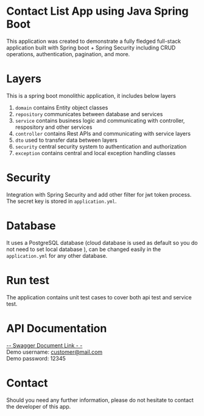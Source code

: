 # Contact List App using Java Spring Boot

This application was created to demonstrate a fully fledged full-stack application built with Spring boot + Spring Security including CRUD operations, authentication, pagination, and more.


# Layers

This is a spring boot monolithic application, it includes below layers

1. `domain` contains Entity object classes
2. `repository` communicates between database and services
3. `service` contains business logic and communicating with controller, respository and other services
4. `controller` contains Rest APIs and communicating with service layers
5. `dto` used to transfer data between layers
6. `security` central security system to authentication and authorization
7. `exception` contains central and local exception handling classes

# Security

Integration with Spring Security and add other filter for jwt token process.
The secret key is stored in `application.yml`.

# Database

It uses a PostgreSQL database (cloud database is used as default so you do not need to set local database ), can be changed easily in the `application.yml` for any other database.


# Run test

The application contains unit test cases to cover both api test and service test.

# API Documentation

[-- Swagger Document Link - -](#)
<br>Demo username: customer@mail.com<br>
Demo password: 12345

# Contact

Should you need any further information, please do not hesitate to contact the developer of this app.
